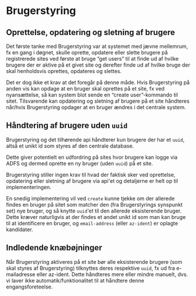 # Brugerstyring

## Oprettelse, opdatering og sletning af brugere

Det første tanke med Brugerstyring var at systemet med jævne mellemrum, fx en
gang i døgnet, skulle oprette, opdatere eller slette brugere på registrerede
sites ved første at bruge “get users” til at finde ud af hvilke brugere der er
aktive på et givet site og derefter finde ud af hvilke bruge der skal
henholdsvis oprettes, opdateres og slettes.

Det er dog ikke et krav at det foregår på denne måde. Hvis Brugerstyring på
anden vis kan opdage at en bruger skal oprettes på et site, fx ved nyansættelse,
så kan system blot sende en “create user”-kommando til sitet. Tilsvarende kan
opdatering og sletning af brugere på et site håndteres når/hvis Brugerstyring
opdager at en bruger ændres i det centrale system.

## Håndtering af brugere uden `uuid`

Brugerstyring og det tilhørende api håndterer kun brugere der har et `uuid`,
altså et unikt id som styres af den centrale database.

Dette giver potentielt en udfordring på sites hvor brugere kan logge via ADFS og
dermed oprette en ny bruger (uden `uuid`) på et site.

Brugerstyring stiller ingen krav til hvad der faktisk sker ved oprettelse,
opdatering eller sletning af brugere via api'et og detaljerne er helt op til
implementeringen.

En snedig implementering vil ved `create` kunne tjekke om der allerede findes en
bruger på sitet som matcher den (fra Brugerstyrings synspunkt set) nye bruger, og
så knytte `uuid`'et til den allerede eksisterende bruger. Dette kræver
naturligvis at der findes et andet unikt id som man kan bruge til at
identificere en bruger, og `email-address` (eller `az-ident`) er oplagte
kandidater.

## Indledende knæbøjninger

Når Brugerstyring aktiveres på et site bør alle eksisterende brugere (som skal
styres af Brugerstyring) tilknyttes deres respektive `uuid`, fx ud fra
e-mailadresse eller az-ident. Dette håndteres mere eller mindre manuelt, dvs. vi
laver ikke automatik/funktionalitet til at håndtere denne engangsforeteelse.
